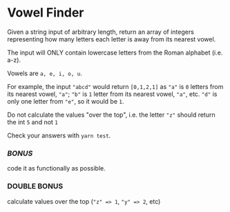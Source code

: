 # Vowel Finder

Given a string input of arbitrary length, return an array of integers representing how many letters each letter is away from its nearest vowel. 

The input will ONLY contain lowercase letters from the Roman alphabet (i.e. a-z). 

Vowels are `a, e, i, o, u`. 

For example, the input `"abcd"` would return `[0,1,2,1]` as `"a"` is `0` letters from its nearest vowel, `"a"`; `"b"` is `1` letter from its nearest vowel, `"a"`, etc. `"d"` is only one letter from `"e"`, so it would be `1`. 

Do not calculate the values "over the top", i.e. the letter `"z"` should return the int `5` and not `1`

Check your answers with `yarn test`. 

### *BONUS* 
code it as functionally as possible. 

### **DOUBLE BONUS** 
calculate values over the top (`"z" => 1`, `"y" => 2`, etc)
